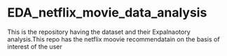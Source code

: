 # EDA_netflix_movie_data_analysis
This is the repository having the dataset and their Expalnaotory analysis.This repo has the netflix moovie recommendatain on the basis of interest of the user

